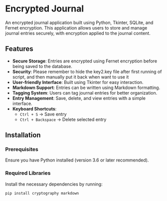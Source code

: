 # Encrypted Journal

An encrypted journal application built using Python, Tkinter, SQLite, and Fernet encryption. This application allows users to store and manage journal entries securely, with encryption applied to the journal content.

## Features

- **Secure Storage**: Entries are encrypted using Fernet encryption before being saved to the database.
- **Security**: Please remember to hide the key2.key file after first running of script, and then manually put it back when want to use it
- **User-friendly Interface**: Built using Tkinter for easy interaction.
- **Markdown Support**: Entries can be written using Markdown formatting.
- **Tagging System**: Users can tag journal entries for better organization.
- **Entry Management**: Save, delete, and view entries with a simple interface.
- **Keyboard Shortcuts**:
  - `Ctrl + S` → Save entry
  - `Ctrl + Backspace` → Delete selected entry

## Installation

### Prerequisites

Ensure you have Python installed (version 3.6 or later recommended).

### Required Libraries

Install the necessary dependencies by running:

```sh
pip install cryptography markdown

